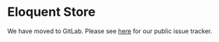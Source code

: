 # Eloquent Store

We have moved to GitLab. Please see [here](https://gitlab.com/nimbusoft/eloquentstore) for our public issue tracker.
